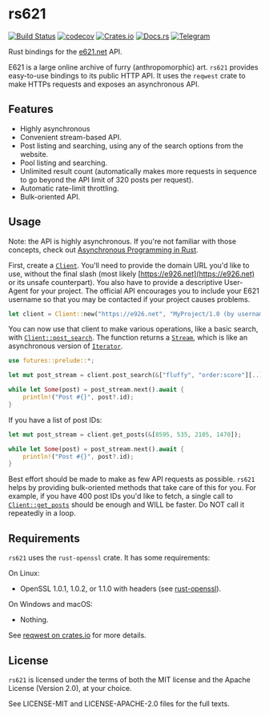 # rs621
[![Build Status](https://travis-ci.com/nasso/rs621.svg?branch=master)](
https://travis-ci.com/nasso/rs621)
[![codecov](https://codecov.io/gh/nasso/rs621/branch/master/graph/badge.svg)](
https://codecov.io/gh/nasso/rs621)
[![Crates.io](https://img.shields.io/crates/v/rs621.svg)](
https://crates.io/crates/rs621)
[![Docs.rs](https://docs.rs/rs621/badge.svg)](https://docs.rs/rs621)
[![Telegram](https://img.shields.io/badge/Telegram-Join%20Chat-blue.svg)](
https://t.me/rs621)

Rust bindings for the [e621.net](https://e926.net) API.

E621 is a large online archive of furry (anthropomorphic) art. `rs621` provides
easy-to-use bindings to its public HTTP API. It uses the `reqwest` crate to make
HTTPs requests and exposes an asynchronous API.

## Features

- Highly asynchronous
- Convenient stream-based API.
- Post listing and searching, using any of the search options from the website.
- Pool listing and searching.
- Unlimited result count (automatically makes more requests in sequence to go
    beyond the API limit of 320 posts per request).
- Automatic rate-limit throttling.
- Bulk-oriented API.

## Usage

Note: the API is highly asynchronous. If you're not familiar with those
concepts, check out
[Asynchronous Programming in Rust](https://rust-lang.github.io/async-book/).

First, create a [`Client`]. You'll need to provide the domain URL you'd like to
use, without the final slash (most likely [https://e926.net](https://e926.net)
or its unsafe counterpart).  You also have to provide a descriptive User-Agent
for your project. The official API encourages you to include your E621 username
so that you may be contacted if your project causes problems.

```rust
let client = Client::new("https://e926.net", "MyProject/1.0 (by username on e621)")?;
```

You can now use that client to make various operations, like a basic search,
with [`Client::post_search`]. The function returns a [`Stream`], which is like
an asynchronous version of [`Iterator`].

```rust
use futures::prelude::*;

let mut post_stream = client.post_search(&["fluffy", "order:score"][..]).take(20);

while let Some(post) = post_stream.next().await {
    println!("Post #{}", post?.id);
}
```

If you have a list of post IDs:

```rust
let mut post_stream = client.get_posts(&[8595, 535, 2105, 1470]);

while let Some(post) = post_stream.next().await {
    println!("Post #{}", post?.id);
}
```

Best effort should be made to make as few API requests as possible. `rs621`
helps by providing bulk-oriented methods that take care of this for you. For
example, if you have 400 post IDs you'd like to fetch, a single call to
[`Client::get_posts`] should be enough and WILL be faster. Do NOT call it
repeatedly in a loop.

[`Client`]: client/struct.Client.html
[`Client::post_search`]: client/struct.Client.html#method.post_search
[`Stream`]: https://docs.rs/futures/0.3.5/futures/stream/trait.Stream.html
[`Iterator`]: https://doc.rust-lang.org/std/iter/trait.Iterator.html
[`Client::get_posts`]: client/struct.Client.html#method.get_posts

## Requirements

`rs621` uses the `rust-openssl` crate. It has some
requirements:

On Linux:
- OpenSSL 1.0.1, 1.0.2, or 1.1.0 with headers (see
    [rust-openssl](https://github.com/sfackler/rust-openssl)).

On Windows and macOS:
- Nothing.

See [reqwest on crates.io](https://crates.io/crates/reqwest) for more details.

## License

`rs621` is licensed under the terms of both the MIT license and the Apache
License (Version 2.0), at your choice.

See LICENSE-MIT and LICENSE-APACHE-2.0 files for the full texts.
